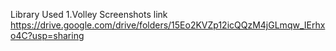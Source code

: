 Library Used
1.Volley
Screenshots link
https://drive.google.com/drive/folders/15Eo2KVZp12icQQzM4jGLmqw_IErhxo4C?usp=sharing

